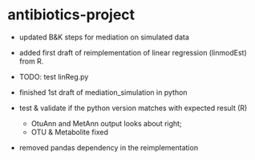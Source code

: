 # antibiotics-project

- updated B&K steps for mediation on simulated data


- added first draft of reimplementation of linear regression (linmodEst) from R.
- TODO: test linReg.py


- finished 1st draft of mediation_simulation in python
- test & validate if the python version matches with expected result (R)
    - OtuAnn and MetAnn output looks about right;
    - OTU & Metabolite fixed
- removed pandas dependency in the reimplementation
